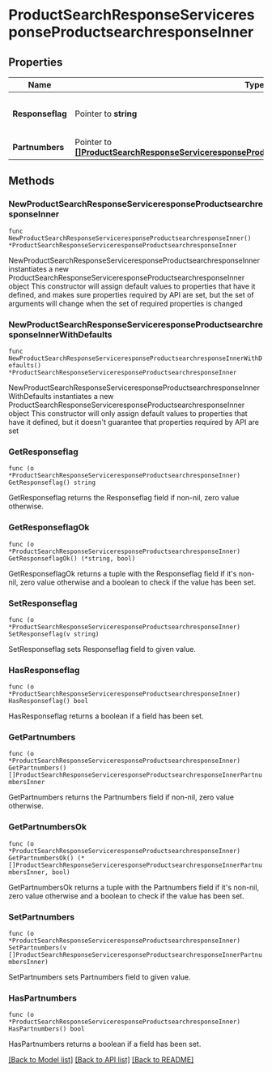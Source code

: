 # ProductSearchResponseServiceresponseProductsearchresponseInner

## Properties

Name | Type | Description | Notes
------------ | ------------- | ------------- | -------------
**Responseflag** | Pointer to **string** | Number of records in the search result. | [optional] 
**Partnumbers** | Pointer to [**[]ProductSearchResponseServiceresponseProductsearchresponseInnerPartnumbersInner**](ProductSearchResponseServiceresponseProductsearchresponseInnerPartnumbersInner.md) |  | [optional] 

## Methods

### NewProductSearchResponseServiceresponseProductsearchresponseInner

`func NewProductSearchResponseServiceresponseProductsearchresponseInner() *ProductSearchResponseServiceresponseProductsearchresponseInner`

NewProductSearchResponseServiceresponseProductsearchresponseInner instantiates a new ProductSearchResponseServiceresponseProductsearchresponseInner object
This constructor will assign default values to properties that have it defined,
and makes sure properties required by API are set, but the set of arguments
will change when the set of required properties is changed

### NewProductSearchResponseServiceresponseProductsearchresponseInnerWithDefaults

`func NewProductSearchResponseServiceresponseProductsearchresponseInnerWithDefaults() *ProductSearchResponseServiceresponseProductsearchresponseInner`

NewProductSearchResponseServiceresponseProductsearchresponseInnerWithDefaults instantiates a new ProductSearchResponseServiceresponseProductsearchresponseInner object
This constructor will only assign default values to properties that have it defined,
but it doesn't guarantee that properties required by API are set

### GetResponseflag

`func (o *ProductSearchResponseServiceresponseProductsearchresponseInner) GetResponseflag() string`

GetResponseflag returns the Responseflag field if non-nil, zero value otherwise.

### GetResponseflagOk

`func (o *ProductSearchResponseServiceresponseProductsearchresponseInner) GetResponseflagOk() (*string, bool)`

GetResponseflagOk returns a tuple with the Responseflag field if it's non-nil, zero value otherwise
and a boolean to check if the value has been set.

### SetResponseflag

`func (o *ProductSearchResponseServiceresponseProductsearchresponseInner) SetResponseflag(v string)`

SetResponseflag sets Responseflag field to given value.

### HasResponseflag

`func (o *ProductSearchResponseServiceresponseProductsearchresponseInner) HasResponseflag() bool`

HasResponseflag returns a boolean if a field has been set.

### GetPartnumbers

`func (o *ProductSearchResponseServiceresponseProductsearchresponseInner) GetPartnumbers() []ProductSearchResponseServiceresponseProductsearchresponseInnerPartnumbersInner`

GetPartnumbers returns the Partnumbers field if non-nil, zero value otherwise.

### GetPartnumbersOk

`func (o *ProductSearchResponseServiceresponseProductsearchresponseInner) GetPartnumbersOk() (*[]ProductSearchResponseServiceresponseProductsearchresponseInnerPartnumbersInner, bool)`

GetPartnumbersOk returns a tuple with the Partnumbers field if it's non-nil, zero value otherwise
and a boolean to check if the value has been set.

### SetPartnumbers

`func (o *ProductSearchResponseServiceresponseProductsearchresponseInner) SetPartnumbers(v []ProductSearchResponseServiceresponseProductsearchresponseInnerPartnumbersInner)`

SetPartnumbers sets Partnumbers field to given value.

### HasPartnumbers

`func (o *ProductSearchResponseServiceresponseProductsearchresponseInner) HasPartnumbers() bool`

HasPartnumbers returns a boolean if a field has been set.


[[Back to Model list]](../README.md#documentation-for-models) [[Back to API list]](../README.md#documentation-for-api-endpoints) [[Back to README]](../README.md)


